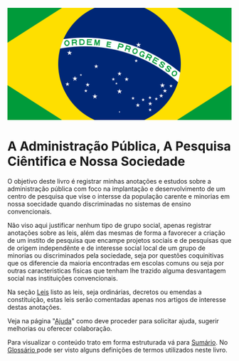 [![](assets/images/repository-open-graph-template.png)](/glossario.md)

# A Administração Pública, A Pesquisa Ciêntifica e Nossa Sociedade

O objetivo deste livro é registrar minhas anotações e estudos sobre a administração pública com foco na implantação e desenvolvimento de um centro de pesquisa que vise o intersse da população carente e minorias em nossa soecidade quando discriminadas no sistemas de ensino convencionais.

Não viso aqui justificar nenhum tipo de grupo social, apenas registrar anotações sobre as leis, além das mesmas de forma a favorecer a criação de um instito de pesquisa que encampe projetos sociais e de pesquisas que de origem independênte e de interesse social local de um grupo de minorias ou discriminados pela sociedade, seja por questões coquinitivas que os diferencie da maioria encontradas em escolas comuns ou seja por outras caracteristicas fisicas que tenham lhe trazido alguma desvantagem social nas instituições convencionais.

Na seção [Leis](/leis/leis-apresentacao.md) listo as leis, seja ordinárias, decretos ou emendas a constituição, estas leis serão comentadas apenas nos artigos de interesse destas anotações.

Veja na página "[Ajuda](/ajuda.md)" como deve proceder para solicitar ajuda, sugerir melhorias ou oferecer colaboração.

Para visualizar o conteúdo trato em forma estruturada vá para [Sumário](/SUMMARY.md). No [Glossário ](/glossario.md)pode ser visto alguns definições de termos utilizados neste livro.

